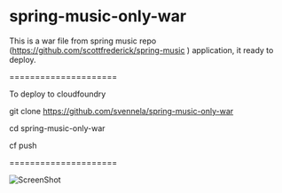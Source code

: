 spring-music-only-war
=====================

This is a war file from spring music repo (https://github.com/scottfrederick/spring-music ) application, it ready to deploy.

=====================

To deploy to cloudfoundry

git clone https://github.com/svennela/spring-music-only-war

cd spring-music-only-war

cf push

=====================

![ScreenShot](https://github.com/svennela/spring-music-only-war/blob/master/screenshot.png)

